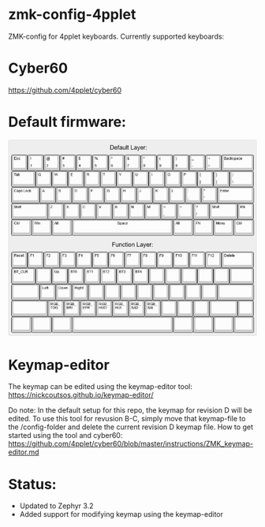 # zmk-config-4pplet

ZMK-config for 4pplet keyboards. Currently supported keyboards:

# Cyber60
https://github.com/4pplet/cyber60

# Default firmware:
![alt text](./readme-images/default_fw_20230120.jpg "Default firmware")

# Keymap-editor
The keymap can be edited using the keymap-editor tool: https://nickcoutsos.github.io/keymap-editor/

Do note: In the default setup for this repo, the keymap for revision D will be edited. To use this tool for revusion B-C, simply move that keymap-file to the /config-folder and delete the current revision D keymap file. How to get started using the tool and cyber60: https://github.com/4pplet/cyber60/blob/master/instructions/ZMK_keymap-editor.md

# Status:
- Updated to Zephyr 3.2
- Added support for modifying keymap using the keymap-editor
